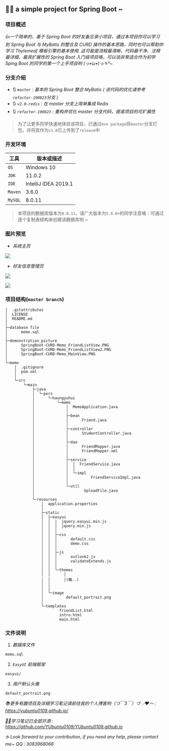 ## :beginner::memo: a simple project for Spring Boot ~


### 项目概述
:+1:*一个简单的，基于 Spring Boot 的好友备忘录小项目，通过本项目你可以学习到 Spring Boot 与 MyBatis 的整合及 CURD 操作的基本思路，同时也可以帮助你学习 Thylemeaf 模板引擎的基本使用. 这可能是流程最清晰、代码最干净、注释最详细、最具扩展性的 Spring Boot 入门级项目咯，可以说非常适合作为初学 Sping Boot 的同学的第一个上手项目哟 (っ•̀ω•́)っ✎⁾⁾~*


### 分支介绍
- :arrows_clockwise: *`master` : 基本的 Spring Boot 整合 MyBatis ( 该代码的优化请参考`refactor-190823`分支 )*
- :arrows_clockwise: *`v2.0-redis` : 在 master 分支上简单集成 Redis*
- :arrows_clockwise: *`refactor-190823` : 重构并优化 master 分支代码，提高项目的可扩展性*

> 为了让更多同学快速地体验该项目，已通过`mvn package`将`master`分支打包，并将其作为`v1.0`已上传到了`release`中


### 开发环境
| 工具    | 版本或描述                |    
| ------- | ------------------------ |    
| `OS`    | Windows 10               | 
| `JDK`   | 11.0.2                   |    
| `IDE`   | IntelliJ IDEA 2019.1     |    
| `Maven` | 3.6.0                    |    
| `MySQL` | 8.0.11                   |

> 本项目的数据库版本为`8.0.11`，请广大版本为`5.0.0+`的同学注意咯：可通过逐个复制表结构来创建该数据库哟 ~


### 图片预览
- *系统主页*

![](https://raw.githubusercontent.com/YUbuntu0109/SpringBoot-CURD-Memo/master/demonstration_picture/SpringBoot-CURD-Memo_MainView.PNG)

- *好友信息管理页*

![](https://raw.githubusercontent.com/YUbuntu0109/SpringBoot-CURD-Memo/master/demonstration_picture/SpringBoot-CURD-Memo_FriendListView.PNG)

![](https://raw.githubusercontent.com/YUbuntu0109/SpringBoot-CURD-Memo/master/demonstration_picture/SpringBoot-CURD-Memo_FriendListView2.PNG)


### 项目结构(`master branch`)
```
│  .gitattributes
│  LICENSE
│  README.md
│
├─database file
│      memo.sql
│
├─demonstration_picture
│      SpringBoot-CURD-Memo_FriendListView.PNG
│      SpringBoot-CURD-Memo_FriendListView2.PNG
│      SpringBoot-CURD-Memo_MainView.PNG
│
└─memo
    │  .gitignore
    │  pom.xml
    │
    └─src
        └─main
            ├─java
            │  └─pers
            │      └─haungyuhui
            │          └─memo
            │              │  MemoApplication.java
            │              │
            │              ├─bean
            │              │      Friend.java
            │              │
            │              ├─controller
            │              │      StudentController.java
            │              │
            │              ├─dao
            │              │      FriendMapper.java
            │              │      FriendMapper.xml
            │              │
            │              ├─service
            │              │  │  FriendService.java
            │              │  │
            │              │  └─impl
            │              │          FriendServiceImpl.java
            │              │
            │              └─util
            │                      UploadFile.java
            │
            └─resources
                │  application.properties
                │
                ├─static
                │  ├─easyui
                │  │  │  jquery.easyui.min.js
                │  │  │  jquery.min.js
                │  │  │
                │  │  ├─css
                │  │  │      default.css
                │  │  │      demo.css
                │  │  │
                │  │  ├─js
                │  │  │      outlook2.js
                │  │  │      validateExtends.js
                │  │  │
                │  │  └─themes
                │  │      │
                │  │      │(略..)
                │  │      
                │  │      
                │  └─image
                │          default_portrait.png
                │
                └─templates
                        friendList.html
                        intro.html
                        main.html
```


### 文件说明 
1. *数据库文件*
```
memo.sql
```

2. *`EasyUI` 前端框架*
```
easyui/
```

3. *用户默认头像*
```
default_portrait.png
```



*:books:更多有趣项目及详细学习笔记请前往我的个人博客哟（づ￣3￣）づ╭❤～ : https://yubuntu0109.github.io/*

*👩‍💻学习笔记已全部开源 : https://github.com/YUbuntu0109/YUbuntu0109.github.io*
 
*:coffee: Look forward to your contribution, if you need any help, please contact me~ QQ : 3083968068*

